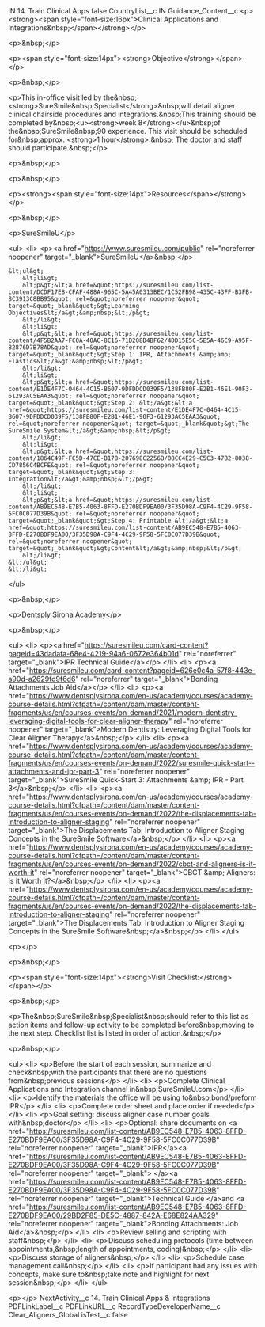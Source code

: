 <?xml version="1.0" encoding="UTF-8"?>
<CustomMetadata xmlns="http://soap.sforce.com/2006/04/metadata" xmlns:xsi="http://www.w3.org/2001/XMLSchema-instance" xmlns:xsd="http://www.w3.org/2001/XMLSchema">
    <label>IN 14. Train Clinical Apps</label>
    <protected>false</protected>
    <values>
        <field>CountryList__c</field>
        <value xsi:type="xsd:string">IN</value>
    </values>
    <values>
        <field>Guidance_Content__c</field>
        <value xsi:type="xsd:string">&lt;p&gt;&lt;strong&gt;&lt;span style=&quot;font-size:16px&quot;&gt;Clinical Applications and Integrations&amp;nbsp;​&lt;/span&gt;&lt;/strong&gt;&lt;/p&gt;

&lt;p&gt;&amp;nbsp;&lt;/p&gt;

&lt;p&gt;&lt;span style=&quot;font-size:14px&quot;&gt;&lt;strong&gt;Objective&lt;/strong&gt;&lt;/span&gt;​&lt;/p&gt;

&lt;p&gt;&amp;nbsp;&lt;/p&gt;

&lt;p&gt;This in-office visit led by the&amp;nbsp;&lt;strong&gt;SureSmile&amp;nbsp;Specialist&lt;/strong&gt;&amp;nbsp;will detail aligner clinical chairside procedures and integrations.&amp;nbsp;This training should be completed by&amp;nbsp;&lt;u&gt;&lt;strong&gt;week 8&lt;/strong&gt;&lt;/u&gt;&amp;nbsp;of the&amp;nbsp;SureSmile&amp;nbsp;90 experience. This visit should be scheduled for&amp;nbsp;approx. &lt;strong&gt;1 hour&lt;/strong&gt;.&amp;nbsp; The doctor and staff should participate.&amp;nbsp;​&lt;/p&gt;

&lt;p&gt;&amp;nbsp;&lt;/p&gt;

&lt;p&gt;&amp;nbsp;&lt;/p&gt;

&lt;p&gt;&lt;strong&gt;&lt;span style=&quot;font-size:14px&quot;&gt;Resources&lt;/span&gt;&lt;/strong&gt;&lt;/p&gt;

&lt;p&gt;&amp;nbsp;&lt;/p&gt;

&lt;p&gt;SureSmileU​&lt;/p&gt;

&lt;ul&gt;
&lt;li&gt;
&lt;p&gt;&lt;a href=&quot;https://www.suresmileu.com/public&quot; rel=&quot;noreferrer noopener&quot; target=&quot;_blank&quot;&gt;SureSmileU&lt;/a&gt;&amp;nbsp;&lt;/p&gt;

	&lt;ul&gt;
		&lt;li&gt;
		&lt;p&gt;&lt;a href=&quot;https://suresmileu.com/list-content/DCDF17E8-CFAF-488A-965C-5A45A0313BEC/1C52FB98-435C-43FF-B3FB-8C3913C8BB95&quot; rel=&quot;noreferrer noopener&quot; target=&quot;_blank&quot;&gt;Learning Objectives&lt;/a&gt;&amp;nbsp;&lt;/p&gt;
		&lt;/li&gt;
		&lt;li&gt;
		&lt;p&gt;&lt;a href=&quot;https://suresmileu.com/list-content/4F5B2AA7-FC0A-40AC-8C16-71D208D4BF62/4DD15E5C-5E5A-46C9-A95F-82876D7B78AD&quot; rel=&quot;noreferrer noopener&quot; target=&quot;_blank&quot;&gt;Step 1: IPR, Attachments &amp;amp; Elastics&lt;/a&gt;&amp;nbsp;&lt;/p&gt;
		&lt;/li&gt;
		&lt;li&gt;
		&lt;p&gt;&lt;a href=&quot;https://suresmileu.com/list-content/E1DE4F7C-0464-4C15-B607-9DFDDCD039F5/138FB80F-E2B1-46E1-90F3-61293AC5EAA3&quot; rel=&quot;noreferrer noopener&quot; target=&quot;_blank&quot;&gt;Step 2: &lt;/a&gt;&lt;a href=&quot;https://suresmileu.com/list-content/E1DE4F7C-0464-4C15-B607-9DFDDCD039F5/138FB80F-E2B1-46E1-90F3-61293AC5EAA3&quot; rel=&quot;noreferrer noopener&quot; target=&quot;_blank&quot;&gt;The SureSmile System&lt;/a&gt;&amp;nbsp;&lt;/p&gt;
		&lt;/li&gt;
		&lt;li&gt;
		&lt;p&gt;&lt;a href=&quot;https://suresmileu.com/list-content/1864C49F-FC5D-47CE-B178-207698C2256B/08CC4E29-C5C3-47B2-8038-CD7856C4BCFE&quot; rel=&quot;noreferrer noopener&quot; target=&quot;_blank&quot;&gt;Step 3: Integration&lt;/a&gt;&amp;nbsp;&lt;/p&gt;
		&lt;/li&gt;
		&lt;li&gt;
		&lt;p&gt;&lt;a href=&quot;https://suresmileu.com/list-content/AB9EC548-E7B5-4063-8FFD-E270BDF9EA00/3F35D98A-C9F4-4C29-9F58-5FC0C077D39B&quot; rel=&quot;noreferrer noopener&quot; target=&quot;_blank&quot;&gt;Step 4: Printable &lt;/a&gt;&lt;a href=&quot;https://suresmileu.com/list-content/AB9EC548-E7B5-4063-8FFD-E270BDF9EA00/3F35D98A-C9F4-4C29-9F58-5FC0C077D39B&quot; rel=&quot;noreferrer noopener&quot; target=&quot;_blank&quot;&gt;Content&lt;/a&gt;&amp;nbsp;&lt;/p&gt;
		&lt;/li&gt;
	&lt;/ul&gt;
	&lt;/li&gt;
&lt;/ul&gt;

&lt;p&gt;&amp;nbsp;&lt;/p&gt;

&lt;p&gt;Dentsply Sirona Academy​&lt;/p&gt;

&lt;p&gt;&amp;nbsp;&lt;/p&gt;

&lt;ul&gt;
&lt;li&gt;
&lt;p&gt;&lt;a href=&quot;https://suresmileu.com/card-content?pageid=43dadafa-68e4-4219-94a6-0672e364b01d&quot; rel=&quot;noreferrer&quot; target=&quot;_blank&quot;&gt;IPR Technical Guide&lt;/a&gt;​&lt;/p&gt;
&lt;/li&gt;
&lt;li&gt;
&lt;p&gt;&lt;a href=&quot;https://suresmileu.com/card-content?pageid=626e0c4a-57f8-443e-a90d-a2629fd9f6d6&quot; rel=&quot;noreferrer&quot; target=&quot;_blank&quot;&gt;Bonding Attachments Job Aid&lt;/a&gt;&lt;/p&gt;
&lt;/li&gt;
&lt;li&gt;
&lt;p&gt;&lt;a href=&quot;https://www.dentsplysirona.com/en-us/academy/courses/academy-course-details.html?cfpath=/content/dam/master/content-fragments/us/en/courses-events/on-demand/2021/modern-dentistry-leveraging-digital-tools-for-clear-aligner-therapy&quot; rel=&quot;noreferrer noopener&quot; target=&quot;_blank&quot;&gt;Modern Dentistry: Leveraging Digital Tools for Clear Aligner Therapy&lt;/a&gt;&amp;nbsp;&lt;/p&gt;
&lt;/li&gt;
&lt;li&gt;
&lt;p&gt;&lt;a href=&quot;https://www.dentsplysirona.com/en-us/academy/courses/academy-course-details.html?cfpath=/content/dam/master/content-fragments/us/en/courses-events/on-demand/2022/suresmile-quick-start--attachments-and-ipr-part-3&quot; rel=&quot;noreferrer noopener&quot; target=&quot;_blank&quot;&gt;SureSmile Quick-Start 3: Attachments &amp;amp; IPR - Part 3&lt;/a&gt;&amp;nbsp;&lt;/p&gt;
&lt;/li&gt;
&lt;li&gt;
&lt;p&gt;&lt;a href=&quot;https://www.dentsplysirona.com/en-us/academy/courses/academy-course-details.html?cfpath=/content/dam/master/content-fragments/us/en/courses-events/on-demand/2022/the-displacements-tab-introduction-to-aligner-staging&quot; rel=&quot;noreferrer noopener&quot; target=&quot;_blank&quot;&gt;The Displacements Tab: Introduction to Aligner Staging Concepts in the SureSmile Software&lt;/a&gt;&amp;nbsp;&lt;/p&gt;
&lt;/li&gt;
&lt;li&gt;
&lt;p&gt;&lt;a href=&quot;https://www.dentsplysirona.com/en-us/academy/courses/academy-course-details.html?cfpath=/content/dam/master/content-fragments/us/en/courses-events/on-demand/2022/cbct-and-aligners-is-it-worth-it&quot; rel=&quot;noreferrer noopener&quot; target=&quot;_blank&quot;&gt;CBCT &amp;amp; Aligners: Is it Worth it?&lt;/a&gt;&amp;nbsp;&lt;/p&gt;
&lt;/li&gt;
&lt;li&gt;
&lt;p&gt;&lt;a href=&quot;https://www.dentsplysirona.com/en-us/academy/courses/academy-course-details.html?cfpath=/content/dam/master/content-fragments/us/en/courses-events/on-demand/2022/the-displacements-tab-introduction-to-aligner-staging&quot; rel=&quot;noreferrer noopener&quot; target=&quot;_blank&quot;&gt;The Displacements Tab: Introduction to Aligner Staging Concepts in the SureSmile Software&amp;nbsp;&lt;/a&gt;&amp;nbsp;​&lt;/p&gt;
&lt;/li&gt;
&lt;/ul&gt;

&lt;p&gt;​&lt;/p&gt;

&lt;p&gt;&amp;nbsp;&lt;/p&gt;

&lt;p&gt;&lt;span style=&quot;font-size:14px&quot;&gt;&lt;strong&gt;Visit Checklist:​&lt;/strong&gt;&lt;/span&gt;&lt;/p&gt;

&lt;p&gt;&amp;nbsp;&lt;/p&gt;

&lt;p&gt;The&amp;nbsp;SureSmile&amp;nbsp;Specialist&amp;nbsp;should refer to this list as action items and follow-up activity to be completed before&amp;nbsp;moving to the next step. Checklist list is listed in order of action.&amp;nbsp;​&lt;/p&gt;

&lt;p&gt;&amp;nbsp;&lt;/p&gt;

&lt;ul&gt;
&lt;li&gt;
&lt;p&gt;Before the start of each session, summarize and check&amp;nbsp;with the participants that there are no questions from&amp;nbsp;previous sessions​&lt;/p&gt;
&lt;/li&gt;
&lt;li&gt;
&lt;p&gt;Complete Clinical Applications and Integration channel in&amp;nbsp;SureSmileU.com​&lt;/p&gt;
&lt;/li&gt;
&lt;li&gt;
&lt;p&gt;Identify the materials the office will be using to&amp;nbsp;bond/preform IPR​&lt;/p&gt;
&lt;/li&gt;
&lt;li&gt;
&lt;p&gt;Complete order sheet and place order if needed​&lt;/p&gt;
&lt;/li&gt;
&lt;li&gt;
&lt;p&gt;Goal setting: discuss aligner case number goals with&amp;nbsp;doctor​&lt;/p&gt;
&lt;/li&gt;
&lt;li&gt;
&lt;p&gt;Optional: share documents on &lt;a href=&quot;https://suresmileu.com/list-content/AB9EC548-E7B5-4063-8FFD-E270BDF9EA00/3F35D98A-C9F4-4C29-9F58-5FC0C077D39B&quot; rel=&quot;noreferrer noopener&quot; target=&quot;_blank&quot;&gt;IPR&lt;/a&gt;&lt;a href=&quot;https://suresmileu.com/list-content/AB9EC548-E7B5-4063-8FFD-E270BDF9EA00/3F35D98A-C9F4-4C29-9F58-5FC0C077D39B&quot; rel=&quot;noreferrer noopener&quot; target=&quot;_blank&quot;&gt; &lt;/a&gt;&lt;a href=&quot;https://suresmileu.com/list-content/AB9EC548-E7B5-4063-8FFD-E270BDF9EA00/3F35D98A-C9F4-4C29-9F58-5FC0C077D39B&quot; rel=&quot;noreferrer noopener&quot; target=&quot;_blank&quot;&gt;Technical Guide &lt;/a&gt;and &lt;a href=&quot;https://suresmileu.com/list-content/AB9EC548-E7B5-4063-8FFD-E270BDF9EA00/29BD2F85-DE5C-4887-842A-E68E824AA329&quot; rel=&quot;noreferrer noopener&quot; target=&quot;_blank&quot;&gt;Bonding Attachments: Job Aid&lt;/a&gt;&amp;nbsp;&lt;/p&gt;
&lt;/li&gt;
&lt;li&gt;
&lt;p&gt;Review selling and scripting with staff&amp;nbsp;​&lt;/p&gt;
&lt;/li&gt;
&lt;li&gt;
&lt;p&gt;Discuss scheduling protocols (time between appointments,&amp;nbsp;length of appointments, coding)&amp;nbsp;​&lt;/p&gt;
&lt;/li&gt;
&lt;li&gt;
&lt;p&gt;Discuss storage of aligners&amp;nbsp;​&lt;/p&gt;
&lt;/li&gt;
&lt;li&gt;
&lt;p&gt;Schedule case management call&amp;nbsp;​&lt;/p&gt;
&lt;/li&gt;
&lt;li&gt;
&lt;p&gt;If participant had any issues with concepts, make sure to&amp;nbsp;take note and highlight for next session&amp;nbsp;​&lt;/p&gt;
&lt;/li&gt;
&lt;/ul&gt;

&lt;p&gt;​&lt;/p&gt;</value>
    </values>
    <values>
        <field>NextActivity__c</field>
        <value xsi:type="xsd:string">14. Train Clinical Apps &amp; Integrations</value>
    </values>
    <values>
        <field>PDFLinkLabel__c</field>
        <value xsi:nil="true"/>
    </values>
    <values>
        <field>PDFLinkURL__c</field>
        <value xsi:nil="true"/>
    </values>
    <values>
        <field>RecordTypeDeveloperName__c</field>
        <value xsi:type="xsd:string">Clear_Aligners_Global</value>
    </values>
    <values>
        <field>isTest__c</field>
        <value xsi:type="xsd:boolean">false</value>
    </values>
</CustomMetadata>
